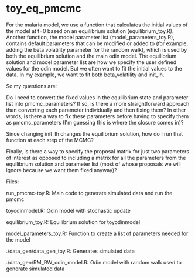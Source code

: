 # toy_eq_pmcmc

For the malaria model, we use a function that calculates the initial values of the model at t=0 based on an equilibrium solution (equilibrium_toy.R). Another function, the model parameter list (model_parameters_toy.R), contains default parameters that can be modified or added to (for example, adding the beta volatility parameter for the random walk), which is used by both the equilibrium solution and the main odin model. The equilibrium solution and model parameter list are how we specify the user defined values for the odin model. But we often want to fit the initial values to the data. In my example, we want to fit both beta_volatility and init_Ih. 



So my questions are:

Do I need to convert the fixed values in the equilibrium state and parameter list into pmcmc_parameters? If so, is there a more straightforward approach than converting each parameter individually and then fixing them? In other words, is there a way to fix these parameters before having to specify them as pmcmc_parameters (I'm guessing this is where the closure comes in)?

Since changing init_Ih changes the equilibrium solution, how do I run that function at each step of the MCMC?

Finally, is there a way to specify the proposal matrix for just two parameters of interest as opposed to including a matrix for all the parameters from the equilibrium solution and parameter list (most of whose proposals we will ignore because we want them fixed anyway)?



Files:

run_pmcmc-toy.R: Main code to generate simulated data and run the pmcmc

toyodinmodel.R: Odin model with stochastic update

equilibrium_toy.R: Equilibrium solution for toyodinmodel

model_parameters_toy.R: Function to create a list of parameters needed for the model

./data_gen/data_gen_toy.R: Generates simulated data

./data_gen/RM_RW_odin_model.R: Odin model with random walk used to generate simulated data

